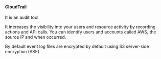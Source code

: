 #### CloudTrail

It is an audit tool.

It increases the visibility into your users and resource activity by recording actions and API calls. You can identify users and accounts called AWS, the source IP and when occurred.  

By default event log files are encrypted by default using S3 server-side encryption (SSE).